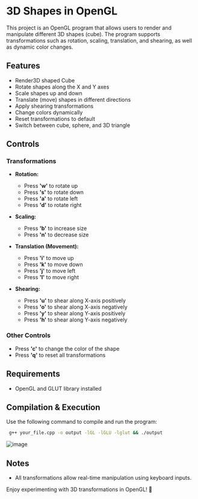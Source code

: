 # 3D Shapes in OpenGL

This project is an OpenGL program that allows users to render and manipulate different 3D shapes (cube). The program supports transformations such as rotation, scaling, translation, and shearing, as well as dynamic color changes.

## Features
- Render3D shaped Cube
- Rotate shapes along the X and Y axes
- Scale shapes up and down
- Translate (move) shapes in different directions
- Apply shearing transformations
- Change colors dynamically
- Reset transformations to default
- Switch between cube, sphere, and 3D triangle

## Controls
### Transformations
- **Rotation:**
  - Press **'w'** to rotate up
  - Press **'s'** to rotate down
  - Press **'a'** to rotate left
  - Press **'d'** to rotate right

- **Scaling:**
  - Press **'b'** to increase size
  - Press **'n'** to decrease size

- **Translation (Movement):**
  - Press **'i'** to move up
  - Press **'k'** to move down
  - Press **'j'** to move left
  - Press **'l'** to move right

- **Shearing:**
  - Press **'u'** to shear along X-axis positively
  - Press **'o'** to shear along X-axis negatively
  - Press **'y'** to shear along Y-axis positively
  - Press **'h'** to shear along Y-axis negatively

### Other Controls
- Press **'c'** to change the color of the shape
- Press **'q'** to reset all transformations

## Requirements
- OpenGL and GLUT library installed

## Compilation & Execution
Use the following command to compile and run the program:
```sh
 g++ your_file.cpp -o output -lGL -lGLU -lglut && ./output
```
![image](https://github.com/user-attachments/assets/29944801-6062-45db-b714-21ba178a0e18)

## Notes
- All transformations allow real-time manipulation using keyboard inputs.

Enjoy experimenting with 3D transformations in OpenGL! 🚀

